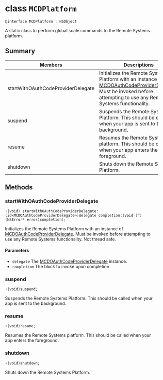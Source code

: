 # class `MCDPlatform` 

```
@interface MCDPlatform : NSObject
```  

A static class to perform global scale commands to the Remote Systems platform.

## Summary

 Members  | Descriptions                                
----------|-----------
startWithOAuthCodeProviderDelegate | Initializes the Remote Systems Platform with an instance of [MCDOAuthCodeProviderDelegate](MCDOAuthCodeProviderDelegate.md). Must be invoked before attempting to use any Remote Systems functionality.
suspend | Suspends the Remote Systems Platform. This should be called when your app is sent to the background.
resume | Resumes the Remote Systems platform. This should be called when your app enters the foreground.
shutdown | Shuts down the Remote Systems Platform.

## Methods

### startWithOAuthCodeProviderDelegate
`+(void) startWithOAuthCodeProviderDelegate: (id<MCDOAuthCodeProviderDelegate>)delegate completion:(void (^)(NSError* error)completion);`

Initializes the Remote Systems Platform with an instance of [MCDOAuthCodeProviderDelegate](MCDOAuthCodeProviderDelegate.md). Must be invoked before attempting to use any Remote Systems functionality. Not thread safe.

#### Parameters
* `delegate` The [MCDOAuthCodeProviderDelegate](MCDOAuthCodeProviderDelegate.md) instance.
* `completion` The block to invoke upon completion.

### suspend
`+(void)suspend;` 

Suspends the Remote Systems Platform. This should be called when your app is sent to the background.

### resume
`+(void)resume;`

Resumes the Remote Systems platform. This should be called when your app enters the foreground.

### shutdown
`+(void)shutdown;`

Shuts down the Remote Systems Platform.